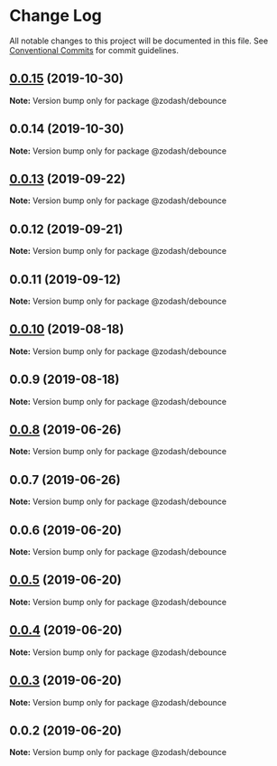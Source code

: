 # Change Log

All notable changes to this project will be documented in this file.
See [Conventional Commits](https://conventionalcommits.org) for commit guidelines.

## [0.0.15](https://github.com/zcorky/zodash/compare/@zodash/debounce@0.0.14...@zodash/debounce@0.0.15) (2019-10-30)

**Note:** Version bump only for package @zodash/debounce





## 0.0.14 (2019-10-30)

**Note:** Version bump only for package @zodash/debounce





## [0.0.13](https://github.com/zcorky/zodash/compare/@zodash/debounce@0.0.12...@zodash/debounce@0.0.13) (2019-09-22)

**Note:** Version bump only for package @zodash/debounce





## 0.0.12 (2019-09-21)

**Note:** Version bump only for package @zodash/debounce





## 0.0.11 (2019-09-12)

**Note:** Version bump only for package @zodash/debounce





## [0.0.10](https://github.com/zcorky/zodash/compare/@zodash/debounce@0.0.9...@zodash/debounce@0.0.10) (2019-08-18)

**Note:** Version bump only for package @zodash/debounce





## 0.0.9 (2019-08-18)

**Note:** Version bump only for package @zodash/debounce





## [0.0.8](https://github.com/zcorky/zodash/compare/@zodash/debounce@0.0.7...@zodash/debounce@0.0.8) (2019-06-26)

**Note:** Version bump only for package @zodash/debounce





## 0.0.7 (2019-06-26)

**Note:** Version bump only for package @zodash/debounce





## 0.0.6 (2019-06-20)

**Note:** Version bump only for package @zodash/debounce





## [0.0.5](https://github.com/zcorky/zodash/compare/@zodash/debounce@0.0.4...@zodash/debounce@0.0.5) (2019-06-20)

**Note:** Version bump only for package @zodash/debounce





## [0.0.4](https://github.com/zcorky/zodash/compare/@zodash/debounce@0.0.3...@zodash/debounce@0.0.4) (2019-06-20)

**Note:** Version bump only for package @zodash/debounce





## [0.0.3](https://github.com/zcorky/zodash/compare/@zodash/debounce@0.0.2...@zodash/debounce@0.0.3) (2019-06-20)

**Note:** Version bump only for package @zodash/debounce





## 0.0.2 (2019-06-20)

**Note:** Version bump only for package @zodash/debounce
